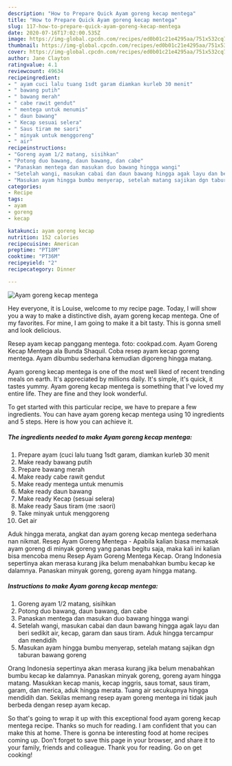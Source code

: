 ```yaml
---
description: "How to Prepare Quick Ayam goreng kecap mentega"
title: "How to Prepare Quick Ayam goreng kecap mentega"
slug: 117-how-to-prepare-quick-ayam-goreng-kecap-mentega
date: 2020-07-16T17:02:00.535Z
image: https://img-global.cpcdn.com/recipes/ed0b01c21e4295aa/751x532cq70/ayam-goreng-kecap-mentega-foto-resep-utama.jpg
thumbnail: https://img-global.cpcdn.com/recipes/ed0b01c21e4295aa/751x532cq70/ayam-goreng-kecap-mentega-foto-resep-utama.jpg
cover: https://img-global.cpcdn.com/recipes/ed0b01c21e4295aa/751x532cq70/ayam-goreng-kecap-mentega-foto-resep-utama.jpg
author: Jane Clayton
ratingvalue: 4.1
reviewcount: 49634
recipeingredient:
- " ayam cuci lalu tuang 1sdt garam diamkan kurleb 30 menit"
- " bawang putih"
- " bawang merah"
- " cabe rawit gendut"
- " mentega untuk menumis"
- " daun bawang"
- " Kecap sesuai selera"
- " Saus tiram me saori"
- " minyak untuk menggoreng"
- " air"
recipeinstructions:
- "Goreng ayam 1/2 matang, sisihkan"
- "Potong duo bawang, daun bawang, dan cabe"
- "Panaskan mentega dan masukan duo bawang hingga wangi"
- "Setelah wangi, masukan cabai dan daun bawang hingga agak layu dan beri sedikit air, kecap, garam dan saus tiram. Aduk hingga tercampur dan mendidih"
- "Masukan ayam hingga bumbu menyerap, setelah matang sajikan dgn taburan bawang goreng"
categories:
- Recipe
tags:
- ayam
- goreng
- kecap

katakunci: ayam goreng kecap 
nutrition: 152 calories
recipecuisine: American
preptime: "PT18M"
cooktime: "PT36M"
recipeyield: "2"
recipecategory: Dinner

---
```



![Ayam goreng kecap mentega](https://img-global.cpcdn.com/recipes/ed0b01c21e4295aa/751x532cq70/ayam-goreng-kecap-mentega-foto-resep-utama.jpg)

Hey everyone, it is Louise, welcome to my recipe page. Today, I will show you a way to make a distinctive dish, ayam goreng kecap mentega. One of my favorites. For mine, I am going to make it a bit tasty. This is gonna smell and look delicious.

Resep ayam kecap panggang mentega. foto: cookpad.com. Ayam Goreng Kecap Mentega ala Bunda Shaquil. Coba resep ayam kecap goreng mentega. Ayam dibumbu sederhana kemudian digoreng hingga matang.

Ayam goreng kecap mentega is one of the most well liked of recent trending meals on earth. It's appreciated by millions daily. It's simple, it's quick, it tastes yummy. Ayam goreng kecap mentega is something that I've loved my entire life. They are fine and they look wonderful.


To get started with this particular recipe, we have to prepare a few ingredients. You can have ayam goreng kecap mentega using 10 ingredients and 5 steps. Here is how you can achieve it.

<!--inarticleads1-->

##### The ingredients needed to make Ayam goreng kecap mentega:

1. Prepare  ayam (cuci lalu tuang 1sdt garam, diamkan kurleb 30 menit
1. Make ready  bawang putih
1. Prepare  bawang merah
1. Make ready  cabe rawit gendut
1. Make ready  mentega untuk menumis
1. Make ready  daun bawang
1. Make ready  Kecap (sesuai selera)
1. Make ready  Saus tiram (me :saori)
1. Take  minyak untuk menggoreng
1. Get  air


Aduk hingga merata, angkat dan ayam goreng kecap mentega sederhana nan nikmat. Resep Ayam Goreng Mentega - Apabila kalian biasa memasak ayam goreng di minyak goreng yang panas begitu saja, maka kali ini kalian bisa mencoba menu Resep Ayam Goreng Mentega Kecap. Orang Indonesia sepertinya akan merasa kurang jika belum menabahkan bumbu kecap ke dalamnya. Panaskan minyak goreng, goreng ayam hingga matang. 

<!--inarticleads2-->

##### Instructions to make Ayam goreng kecap mentega:

1. Goreng ayam 1/2 matang, sisihkan
1. Potong duo bawang, daun bawang, dan cabe
1. Panaskan mentega dan masukan duo bawang hingga wangi
1. Setelah wangi, masukan cabai dan daun bawang hingga agak layu dan beri sedikit air, kecap, garam dan saus tiram. Aduk hingga tercampur dan mendidih
1. Masukan ayam hingga bumbu menyerap, setelah matang sajikan dgn taburan bawang goreng


Orang Indonesia sepertinya akan merasa kurang jika belum menabahkan bumbu kecap ke dalamnya. Panaskan minyak goreng, goreng ayam hingga matang. Masukkan kecap manis, kecap inggris, saus tomat, saus tiram, garam, dan merica, aduk hingga merata. Tuang air secukupnya hingga mendidih dan. Sekilas memang resep ayam goreng mentega ini tidak jauh berbeda dengan resep ayam kecap. 

So that's going to wrap it up with this exceptional food ayam goreng kecap mentega recipe. Thanks so much for reading. I am confident that you can make this at home. There is gonna be interesting food at home recipes coming up. Don't forget to save this page in your browser, and share it to your family, friends and colleague. Thank you for reading. Go on get cooking!
